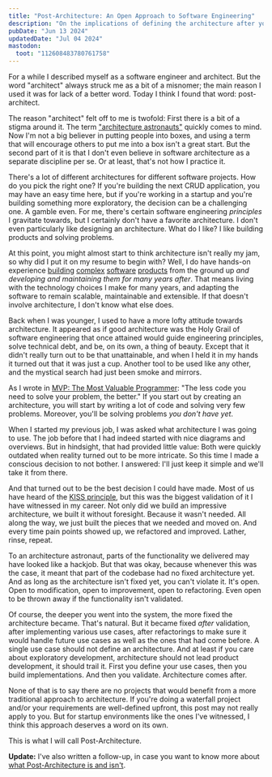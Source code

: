 ```yaml
---
title: "Post-Architecture: An Open Approach to Software Engineering"
description: "On the implications of defining the architecture after you build the product"
pubDate: "Jun 13 2024"
updatedDate: "Jul 04 2024"
mastodon:
  toot: "112608483780761758"
---
```


For a while I described myself as a software engineer and architect. But the
word "architect" always struck me as a bit of a misnomer; the main reason I used
it was for lack of a better word. Today I think I found that word:
post-architect.

The reason "architect" felt off to me is twofold: First there is a bit of a
stigma around it. The term ["architecture astronauts"](https://en.wikipedia.org/wiki/Architecture_astronaut) quickly comes to mind. Now I'm not a big believer in
putting people into boxes, and using a term that will encourage others to put me
into a box isn't a great start. But the second part of it is that I don't even
believe in software architecture as a separate discipline per se. Or at least,
that's not how I practice it.

There's a lot of different architectures for different software projects. How do
you pick the right one? If you're building the next CRUD application, you may
have an easy time here, but if you're working in a startup and you're building
something more exploratory, the decision can be a challenging one. A gamble
even. For me, there's certain software engineering *principles* I gravitate
towards, but I certainly don't have a favorite architecture. I don't even
particularly like designing an architecture. What do I like? I like building
products and solving problems.

At this point, you might almost start to think architecture isn't really my jam,
so why did I put it on my resume to begin with? Well, I do have hands-on
experience
[building](https://fiberplane.com/blog/announcing-fp-bindgen)
[complex](https://fiberplane.com/blog/a-deep-dive-into-fiberplane-s-operational-transformation)
[software](https://fiberplane.com/blog/writing-redux-reducers-in-rust)
[products](https://fiberplane.com/blog/creating-a-rich-text-editor-using-rust-and-react)
from the ground up
*and developing and maintaining them for many years after*. That means living
with the technology choices I make for many years, and adapting the software to
remain scalable, maintainable and extensible. If that doesn't involve
architecture, I don't know what else does.

Back when I was younger, I used to have a more lofty attitude towards
architecture. It appeared as if good architecture was the Holy Grail of software
engineering that once attained would guide engineering principles, solve
technical debt, and be, on its own, a thing of beauty. Except that it didn't
really turn out to be that unattainable, and when I held it in my hands it
turned out that it was just a cup. Another tool to be used like any other, and
the mystical search had just been smoke and mirrors.

As I wrote in [MVP: The Most Valuable Programmer](/blog/2023/04/mvp-the-most-valuable-programmer):
"The less code you need to solve your problem, the better." If you start out by
creating an architecture, you will start by writing a lot of code and solving
very few problems. Moreover, you'll be solving problems _you don't have yet_.

When I started my previous job, I was asked what architecture I was going to
use. The job before that I had indeed started with nice diagrams and overviews.
But in hindsight, that had provided little value: Both were quickly outdated
when reality turned out to be more intricate. So this time I made a conscious
decision to not bother. I answered: I'll just keep it simple and we'll take it
from there.

And that turned out to be the best decision I could have made. Most of us have
heard of the [KISS principle](https://en.wikipedia.org/wiki/KISS_principle), but
this was the biggest validation of it I have witnessed in my career. Not only
did we build an impressive architecture, we built it without foresight. Because
it wasn't needed. All along the way, we just built the pieces that we needed and
moved on. And every time pain points showed up, we refactored and improved.
Lather, rinse, repeat.

To an architecture astronaut, parts of the functionality we delivered may have
looked like a hackjob. But that was okay, because whenever this was the case, it
meant that part of the codebase had no fixed architecture yet. And as long as
the architecture isn't fixed yet, you can't violate it. It's open. Open to
modification, open to improvement, open to refactoring. Even open to be thrown
away if the functionality isn't validated.

Of course, the deeper you went into the system, the more fixed the architecture
became. That's natural. But it became fixed _after_ validation, after
implementing various use cases, after refactorings to make sure it would handle
future use cases as well as the ones that had come before. A single use case
should not define an architecture. And at least if you care about exploratory
development, architecture should not lead product development, it should trail
it. First you define your use cases, then you build implementations. And then
you validate. Architecture comes after.

None of that is to say there are no projects that would benefit from a more
traditional approach to architecture. If you're doing a waterfall project and/or
your requirements are well-defined upfront, this post may not really apply to
you. But for startup environments like the ones I've witnessed, I think this
approach deserves a word on its own.

This is what I will call Post-Architecture.

**Update:** I've also written a follow-up, in case you want to know more about
[what Post-Architecture is and isn't](/blog/2024/07/post-architecture-what-it-is-and-isnt).
